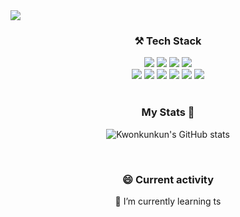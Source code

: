 <img src="https://capsule-render.vercel.app/api?type=wave&color=auto&height=300&section=header&text=Hi there 👋 I'm Kwon&fontSize=60" />

<!-- - 🔭 I’m currently working on ... -->

<div align="center">

  ### ⚒ Tech Stack

</div>

<div align="center">
<img src="https://img.shields.io/badge/C-gray?style=flat-square&logo=C&logoColor=white"/>
<img src="https://img.shields.io/badge/C++-blue?style=flat-square&logo=C%2B%2B&logoColor=white"/>
<img src="https://img.shields.io/badge/Javascript-orange?style=flat-square&logo=JavaScript&logoColor=white"/>
  <img src="https://img.shields.io/badge/Typescript-blue?style=flat-square&logo=Typescript&logoColor=white"/>
    <br/>
<img src="https://img.shields.io/badge/css-blue?style=flat-square&logo=CSS3&logoColor=white"/>
<img src="https://img.shields.io/badge/HTML-red?style=flat-square&logo=HTML5&logoColor=white"/>
<img src="https://img.shields.io/badge/React-9cf?style=flat-square&logo=React&logoColor=white"/>
<img src="https://img.shields.io/badge/Redux-blue?style=flat-square&logo=Redux&logoColor=white"/>
  <img src="https://img.shields.io/badge/ReduxSaga-purple?style=flat-square&logo=Redux-Saga&logoColor=white"/>
<img src="https://img.shields.io/badge/Unity-black?style=flat-square&logo=Unity&logoColor=white"/>
</div>

<br/>
  
  <div align="center">
  
### My Stats 🙂 
![Kwonkunkun's GitHub stats](https://github-readme-stats.vercel.app/api?username=Kwonkunkun&hide=stars&show_icons=true&theme=dark)

  </div>
  
 <br/>
  
  <div align="center">

### 😄 Current activity
🌱 I’m currently learning ts
    </div>

<!--
- 👯 I’m looking to collaborate on ...
- 🤔 I’m looking for help with ...
- 💬 Ask me about ...
- 📫 How to reach me: ...
- 😄 Pronouns: ...
- ⚡ Fun fact: ...
-->
